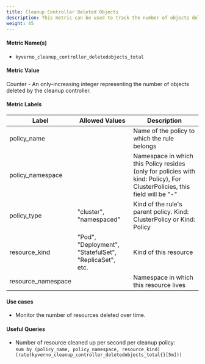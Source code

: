 ```yaml
---
title: Cleanup Controller Deleted Objects
description: This metric can be used to track the number of objects deleted by the cleanup controller.
weight: 45
---
```


#### Metric Name(s)

* `kyverno_cleanup_controller_deletedobjects_total`

#### Metric Value

Counter - An only-increasing integer representing the number of objects deleted by the cleanup controller.

#### Metric Labels

| Label | Allowed Values | Description |
| --- | --- | --- |
| policy\_name | | Name of the policy to which the rule belongs |
| policy\_namespace | | Namespace in which this Policy resides (only for policies with kind: Policy), For ClusterPolicies, this field will be "-" |
| policy\_type | "cluster", "namespaced" | Kind of the rule's parent policy. Kind: ClusterPolicy or Kind: Policy |
| resource\_kind | "Pod", "Deployment", "StatefulSet", "ReplicaSet", etc. | Kind of this resource |
| resource\_namespace | | Namespace in which this resource lives |

#### Use cases

* Monitor the number of resources deleted over time.

#### Useful Queries

* Number of resource cleaned up per second per cleanup policy:<br> 
`sum by (policy_name, policy_namespace, resource_kind) (rate(kyverno_cleanup_controller_deletedobjects_total{}[5m]))`
